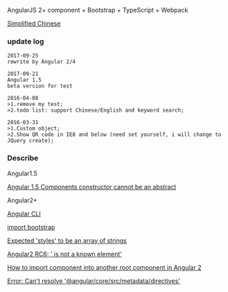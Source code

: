 AngularJS 2+ component + Bootstrap + TypeScript + Webpack

[Simplified Chinese](README-CN.md)

### update log

```text
2017-09-25
rewrite by Angular 2/4
```

```text
2017-09-21
Angular 1.5
beta version for test
```

```text
2016-04-08
>1.remove my test;
>2.todo list: support Chinese/English and keyword search;
```

```text
2016-03-31
>1.Custom object;
>2.Show QR code in IE8 and below (need set yourself, i will change to JQuery create);
```

### Describe

Angular1.5

[Angular 1.5 Components constructor cannot be an abstract](https://github.com/DefinitelyTyped/DefinitelyTyped/issues/11541)


Angular2+

[Angular CLI](https://github.com/angular/angular-cli)

[import bootstrap](https://github.com/AngularClass/angular-starter/issues/696)

[Expected 'styles' to be an array of strings](https://github.com/angular/angular-cli/issues/7245)

[Angular2 RC6: '<component> is not a known element'](https://stackoverflow.com/questions/39333739/angular2-rc6-component-is-not-a-known-element)

[How to import component into another root component in Angular 2](https://stackoverflow.com/questions/39410417/how-to-import-component-into-another-root-component-in-angular-2)


[Error: Can't resolve '@angular/core/src/metadata/directives'](https://github.com/angular/angular/issues/15679)

